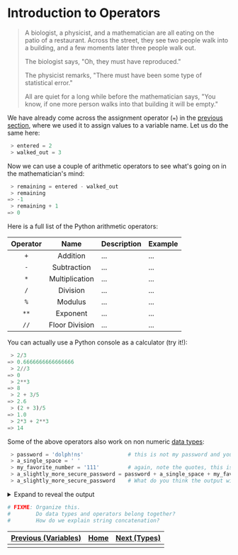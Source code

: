 # Introduction to Operators

> A biologist, a physicist, and a mathematician are all eating on the patio of a restaurant. Across the street, they see two people walk into a building, and a few moments later three people walk out.
>
> The biologist says, "Oh, they must have reproduced."
>
> The physicist remarks, "There must have been some type of statistical error."
>
> All are quiet for a long while before the mathematician says, "You know, if one more person walks into that building it will be empty."

We have already come across the assignment operator (` = `) in the [previous section](variables.md), where we used it to assign values to a variable name. Let us do the same here:
```python
 > entered = 2
 > walked_out = 3
```

Now we can use a couple of arithmetic operators to see what's going on in the mathematician's mind:
```python
 > remaining = entered - walked_out
 > remaining
=> -1
 > remaining + 1
=> 0
```

Here is a full list of the Python arithmetic operators:

| Operator | Name           | Description | Example |
|:--------:|:--------------:|:------------|:--------|
| `+`      | Addition       |    ...      |  ...    |
| `-`      | Subtraction    |    ...      |  ...    |
| `*`      | Multiplication |    ...      |  ...    |
| `/`      | Division       |    ...      |  ...    |
| `%`      | Modulus        |    ...      |  ...    |
| `**`     | Exponent       |    ...      |  ...    |
| `//`     | Floor Division |    ...      |  ...    |

You can actually use a Python console as a calculator (try it!):
```python
 > 2/3
=> 0.6666666666666666
 > 2//3
=> 0
 > 2**3
=> 8
 > 2 + 3/5
=> 2.6
 > (2 + 3)/5
=> 1.0
 > 2*3 + 2**3
=> 14 
```

Some of the above operators also work on non numeric [data types](types_intro.md):

```python
 > password = 'dolph!ns'              # this is not my password and you should never store passwords in code
 > a_single_space = ' '
 > my_favorite_number = '111'         # again, note the quotes, this is different from 111 (without quotes), more on this in the next section
 > a_slightly_more_secure_password = password + a_single_space + my_favorite_number
 > a_slightly_more_secure_password    # What do you think the output will be?
```
<details>
  <summary>Expand to reveal the output</summary>
  <pre><code class='highlighter-rouge'> # Well, it would be the same as:
 > 'dolph!ns' + ' ' + '111'
=> 'dolp!ns 111'</code></pre>
</details>

```python
# FIXME: Organize this.
#        Do data types and operators belong together?
#        How do we explain string concatenation?
```

| [Previous (Variables)](variables.md) | [Home](index.md) | [Next (Types)](types_intro.md) |
|:-------------------------------------|:----------------:|-------------------------------:|
|                                      |                  |                                |
